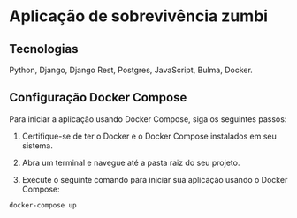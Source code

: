 # Aplicação de sobrevivência zumbi

## Tecnologias
Python, Django, Django Rest, Postgres, JavaScript, Bulma, Docker.

## Configuração Docker Compose

Para iniciar a aplicação usando Docker Compose, siga os seguintes passos:

1. Certifique-se de ter o Docker e o Docker Compose instalados em seu sistema.

2. Abra um terminal e navegue até a pasta raiz do seu projeto.

3. Execute o seguinte comando para iniciar sua aplicação usando o Docker Compose:

```bash
docker-compose up
```
